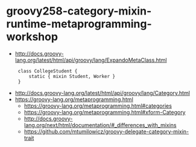 # groovy258-category-mixin-runtime-metaprogramming-workshop

* http://docs.groovy-lang.org/latest/html/api/groovy/lang/ExpandoMetaClass.html
    ```
     class CollegeStudent {
         static { mixin Student, Worker }
     }
    ```
* http://docs.groovy-lang.org/latest/html/api/groovy/lang/Category.html
* https://groovy-lang.org/metaprogramming.html
    * https://groovy-lang.org/metaprogramming.html#categories
    * https://groovy-lang.org/metaprogramming.html#xform-Category
    * http://docs.groovy-lang.org/next/html/documentation/#_differences_with_mixins
    * https://github.com/mtumilowicz/groovy-delegate-category-mixin-trait
